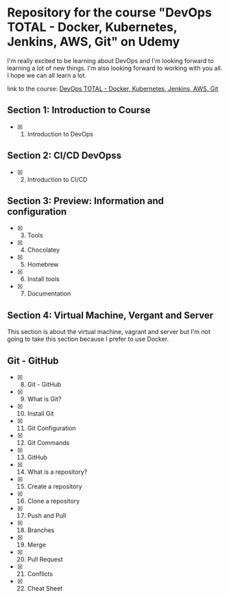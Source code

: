 # Repository for the course "DevOps TOTAL - Docker, Kubernetes, Jenkins, AWS, Git" on Udemy

I'm really excited to be learning about DevOps and I'm looking forward to learning a lot of new things. I'm also looking forward to working with you all. I hope we can all learn a lot.

link to the course: [DevOps TOTAL - Docker, Kubernetes, Jenkins, AWS, Git](https://www.udemy.com/course/devops-total/learn/lecture/40871011?start=1#overview)

## Section 1: Introduction to Course
- [x] 1. Introduction to DevOps

## Section 2: CI/CD DevOpss
- [x] 2. Introduction to CI/CD

## Section 3: Preview: Information and configuration
- [x] 3. Tools
- [x] 4. Chocolatey
- [x] 5. Homebrew
- [x] 6. Install tools
- [x] 7. Documentation

## Section 4: Virtual Machine, Vergant and Server
This section is about the virtual machine, vagrant and server but I'm not going to take this section because I prefer to use Docker.

## Git - GitHub
- [x] 8. Git - GitHub
- [x] 9. What is Git?
- [x] 10. Install Git
- [x] 11. Git Configuration
- [x] 12. Git Commands
- [x] 13. GitHub
- [x] 14. What is a repository?
- [x] 15. Create a repository
- [x] 16. Clone a repository
- [x] 17. Push and Pull
- [x] 18. Branches
- [x] 19. Merge
- [x] 20. Pull Request
- [x] 21. Conflicts
- [x] 22. Cheat Sheet